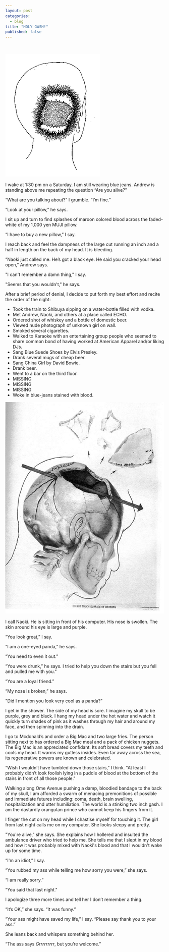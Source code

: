 ```yaml
---
layout: post
categories: 
  - blog
title: "HOLY GASH!"
published: false
---
```


&nbsp;

![](/media/head2.gif)

I wake at 1:30 pm on a Saturday. I am still wearing blue jeans. Andrew is standing above me repeating the question “Are you alive?”

“What are you talking about?” I grumble. “I’m fine.”

“Look at your pillow,” he says.

I sit up and turn to find splashes of maroon colored blood across the faded-white of my 1,000 yen MUJI pillow.

“I have to buy a new pillow,” I say.

I reach back and feel the dampness of the large cut running an inch and a half in length on the back of my head. It is bleeding.

“Naoki just called me. He’s got a black eye. He said you cracked your head open,” Andrew says.

"I can't remember a damn thing," I say.

"Seems that you wouldn't," he says.

After a brief period of denial, I decide to put forth my best effort and recite the order of the night:

- Took the train to Shibuya sipping on a water-bottle filled with vodka.
- Met Andrew, Naoki, and others at a place called ECHO.
- Ordered shot of whiskey and a bottle of domestic beer.
- Viewed nude photograph of unknown girl on wall.
- Smoked several cigarettes.
- Walked to Karaoke with an entertaining group people who seemed to share common bond of having worked at American Apparel and/or liking DJs.
- Sang Blue Suede Shoes by Elvis Presley.
- Drank several mugs of cheap beer.
- Sang China Girl by David Bowie.
- Drank beer.
- Went to a bar on the third floor.
- MISSING
- MISSING
- MISSING
- Woke in blue-jeans stained with blood.

<!--more-->
![](/media/dox2big.jpg)

I call Naoki. He is sitting in front of his computer. His nose is swollen. The skin around his eye is large and purple.

“You look great,” I say.

“I am a one-eyed panda,” he says.

“You need to even it out.”

“You were drunk,” he says. I tried to help you down the stairs but you fell and pulled me with you.”

“You are a loyal friend.”

“My nose is broken,” he says.

"Did I mention you look very cool as a panda?"

I get in the shower. The side of my head is sore. I imagine my skull to be purple, grey and black. I hang my head under the hot water and watch it quickly turn shades of pink as it washes through my hair and around my face, and then spinning into the drain.

I go to Mcdonald’s and order a Big Mac and two large fries. The person sitting next to has ordered a Big Mac meal and a pack of chicken nuggets. The Big Mac is an appreciated confidant. Its soft bread covers my teeth and cools my head. It warms my gutless insides. Even far away across the sea, its regenerative powers are known and celebrated.

“Wish I wouldn’t have tumbled down those stairs,” I think. "At least I probably didn’t look foolish lying in a puddle of blood at the bottom of the stairs in front of all those people."

Walking along Ome Avenue pushing a damp, bloodied bandage to the back of my skull, I am afforded a swarm of menacing premonitions of possible and immediate futures including: coma, death, brain swelling, hospitalization and utter humiliation. The world is a stinking two inch gash. I am the dastardly orangutan prince who cannot keep his fingers from it.

I finger the cut on my head while I chastise myself for touching it. The girl from last night calls me on my computer. She looks sleepy and pretty.

"You're alive," she says. She explains how I hollered and insulted the ambulance driver who tried to help me. She tells me that I slept in my blood and how it was probably mixed with Naoki's blood and that I wouldn't wake up for some time.

“I'm an idiot,” I say.

“You rubbed my ass while telling me how sorry you were,” she says.

“I am really sorry.”

“You said that last night."

I apologize three more times and tell her I don’t remember a thing.

“It’s OK,” she says. “It was funny.”

“Your ass might have saved my life,” I say. “Please say thank you to your ass.”

She leans back and whispers something behind her.

“The ass says <em>Grrrrrrrrr</em>, but you’re welcome.”

&nbsp;
